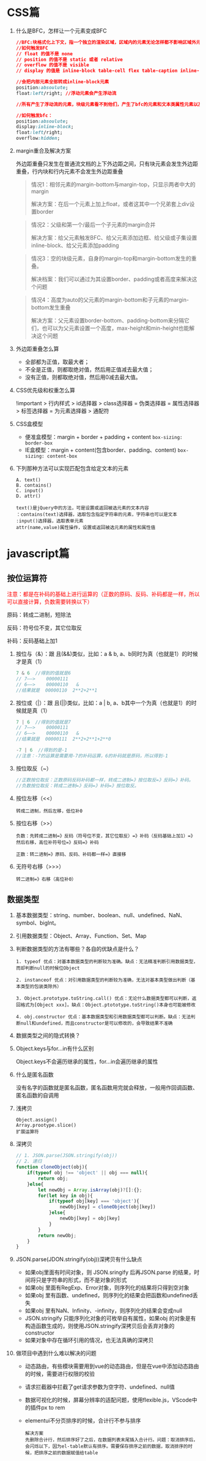 # CSS篇

1. 什么是BFC，怎样让一个元素变成BFC

   ```css
   //BFC:块格式化上下文，指一个独立的渲染区域，区域内的元素无论怎样都不影响区域外元素
   //如何触发BFC
   // float 的值不是 none
   // position 的值不是 static 或者 relative
   // overflow 的值不是 visible
   // display 的值是 inline-block table-cell flex table-caption inline-flex...
   ```

   ```css
   //会把内部元素全部转成inline-block元素
   position:absoulute;
   float:left/right; //浮动元素会产生浮动流
   
   //所有产生了浮动流的元素，块级元素看不到他们，产生了bfc的元素和文本类属性元素以及文本都能看到浮动元素
   
   //如何触发bfc：
   position:absoulute;
   display:inline-block;
   float:left/right;
   overflow:hidden;
   ```

2. margin重合及解决方案

   外边距重叠只发生在普通流文档的上下外边距之间，只有块元素会发生外边距重叠，行内块和行内元素不会发生外边距重叠

   >情况1：相邻元素的margin-bottom与margin-top，只显示两者中大的margin
   >
   >解决方案：在后一个元素上加上float，或者这其中一个兄弟套上div设置border

   >情况2：父级和第一个/最后一个子元素的margin合并
   >
   >解决方案：给父元素触发BFC、给父元素添加边框、给父级或子集设置inline-block、给父元素添加padding

   >情况3：空的块级元素，自身的margin-top和margin-bottom发生的重叠。
   >
   >解决档案：我们可以通过为其设置border、padding或者高度来解决这个问题

   >情况4：高度为auto的父元素的margin-bottom和子元素的margin-bottom发生重叠
   >
   >解决方案：父元素设置border-bottom、padding-bottom来分隔它们，也可以为父元素设置一个高度，max-height和min-height也能解决这个问题

   

3. 外边距重叠怎么算

   + 全部都为正值，取最大者；
   + 不全是正值，则都取绝对值，然后用正值减去最大值；
   + 没有正值，则都取绝对值，然后用0减去最大值。

4. CSS优先级和权重怎么算

   !important > 行内样式 > id选择器 > class选择器 = 伪类选择器 = 属性选择器 > 标签选择器 = 为元素选择器 > 通配符

5. CSS盒模型

   + 便准盒模型：margin + border + padding + content     `box-sizing: border-box`
   + IE盒模型：margin + content(包含border、padding、content)     `box-sizing: content-box`

6. 下列那种方法可以实现匹配包含给定文本的元素

   ```
   A. text()
   B. contains()
   C. input()
   D. attr()
   
   text()是jQuery中的方法，可是设置或返回被选元素的文本内容
   ：contains(text)选择器，选取包含指定字符串的元素，字符串也可以是文本
   :input()选择器，选取表单元素
   attr(name,value)属性操作，设置或返回被选元素的属性和属性值
   ```

   

# javascript篇

## 按位运算符

<font color="red">注意：都是在补码的基础上进行运算的（正数的原码、反码、补码都是一样，所以可以直接计算，负数需要转换以下）</font>

原码：转成二进制，短除法

反码：符号位不变，其它位取反

补码：反码基础上加1

1. 按位与（&）：跟 且(&&)类似，比如：a & b, a、b同时为真（也就是1）的时候才是真（1）
    ```javascript
    7 & 6  //得到的值就是6
    // 7——>    00000111
    // 6——>    00000110   &
    //结果就是  00000110  2**2+2**1
    ```
    
2. 按位或（|）：跟 且(||)类似，比如：a | b, a、b其中一个为真（也就是1）的时候就是真（1）
    ```javascript
    7 | 6  //得到的值就是7
    // 7——>    00000111
    // 6——>    00000110   &
    //结果就是  00000111  2**2+2**1+2**0
    
    -7 | 6  //得到的是-1
    //注意：-7的运算是需要用-7的补码运算，6的补码就是原码，所以得到-1
    ```
    
3. 按位取反（~）
    ```javascript
    //正数按位取反：正数原码反码补码都一样，转成二进制=》按位取反=》反码=》补码。
    //负数按位取反：转成二进制=》反码=》补码=》按位取反。
    ```
    
4. 按位左移（<<）

    `转成二进制，然后左移，低位补0`

5. 按位右移（>>）

    `负数：先转成二进制=》反码（符号位不变，其它位取反）=》补码（反码基础上加1）=》然后右移，高位补符号位=》反码=》补码`

    `正数：转二进制=》原码、反码、补码都一样=》直接移`

6. 无符号右移（>>>）

    `转二进制=》右移（高位补0）`

## 数据类型

1. 基本数据类型：string、number、boolean、null、undefined、NaN、symbol、bigInt。

2. 引用数据类型：Object、Array、Function、Set、Map

3. 判断数据类型的方法有哪些？各自的优缺点是什么？

   `1. typeof 优点：对基本数据类型的判断较为准确。缺点：无法精准判断引用数据类型，而却判断null的时候位Object` 

   `2. instanceof 优点：对引用数据类型的判断较为准确，无法对基本类型做出判断（基本类型的包装类除外）`

   `3. Object.prototype.toString.call() 优点：无论什么数据类型都可以判断，返回格式为[Object xxx]。缺点：Object.ptototype.toString()本身也可能被修改`

   `4. obj.constructor 优点：基本数据类型和引用数据类型都可以判断。缺点：无法判断null和undefined，而且constructor是可以修改的，会导致结果不准确`

4. 数据类型之间的隐式转换？

5. Object.keys与for...in有什么区别

   Object.keys不会遍历继承的属性，for...in会遍历继承的属性

6. 什么是匿名函数

   没有名字的函数就是匿名函数，匿名函数用完就会释放，一般用作回调函数、匿名函数的自调用

7. 浅拷贝

   ```
   Object.assign()
   Array.prootype.slice()
   扩展运算符
   ```

8. 深拷贝

   ```javascript
   // 1. JSON.parse(JSON.stringify(obj))
   // 2. 递归
   function cloneObject(obj){
       if(typeof obj !== 'object' || obj === null){
           return obj;
       }else{
           let newObj = Array.isArray(obj)?[]:{};
           for(let key in obj){
               if(typeof obj[key] === 'object'){
                   newObj[key] = cloneObject(obj[key])
               }else{
                   newObj[key] = obj[key]
               }
           }
           return newObj;
       }
   }
   ```

   

9. JSON.parse(JDON.stringify(obj))深拷贝有什么缺点

   + 如果obj里面有时间对象，则 JSON.sringify 后再JSON.parse 的结果，时间将只是字符串的形式，而不是对象的形式
   + 如果obj 里面有RegExp、Error对象，则序列化的结果将只得到空对象
   + 如果obj 里有函数、undefined，则序列化的结果会把函数和undefined丢失
   + 如果obj 里有NaN、Infinity、-infinity，则序列化的结果会变成null
   + JSON.stringify 只能序列化对象的可枚举自有属性，如果obj 的对象是有构造函数生成的，则使用JSON.stringify深拷贝后会丢弃对象的constructor
   + 如果对象中存在循环引用的情况，也无法真确的深拷贝
   
10. 做项目中遇到什么难以解决的问题

    + 动态路由，有些模块需要用到vue的动态路由，但是在vue中添加动态路由的时候，需要进行权限的校验

    + 请求拦截器中拦截了get请求参数为空字符、undefined、null值

    + 数据可视化的时候，屏幕分辨率的适配问题，使用flexible.js，VScode中的插件px to rem

    + elementui不分页排序的时候，合计行不参与排序

      ```
      解决方案
      先删除合计行，然后排序好了之后，在数据列表末尾插入合计行。问题：取消排序后，会闪烁以下，因为el-table默认有排序。需要保存排序之前的数据，取消排序的时候，把排序之前的数据赋值给table
      ```

      